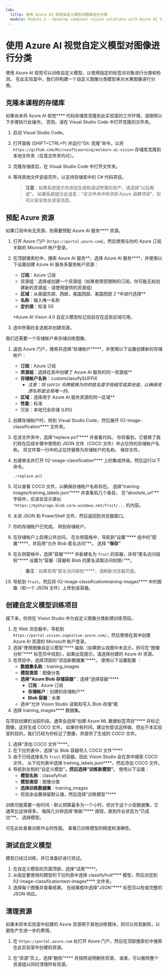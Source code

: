 ```yaml
---
lab:
  title: 使用 Azure AI 视觉自定义模型对图像进行分类
  module: Module 2 - Develop computer vision solutions with Azure AI Vision
---
```


# 使用 Azure AI 视觉自定义模型对图像进行分类

使用 Azure AI 视觉可以训练自定义模型，以使用指定的标签对对象进行分类和检测。 在此实验室中，我们将构建一个自定义图像分类模型来对水果图像进行分类。

## 克隆本课程的存储库

如果尚未将 Azure AI 视觉**** 代码存储库克隆到此实验室的工作环境，请按照以下步骤执行此操作。 否则，请在 Visual Studio Code 中打开克隆的文件夹。

1. 启动 Visual Studio Code。
2. 打开面板 (SHIFT+CTRL+P) 并运行“Git: 克隆”命令，以将 `https://github.com/MicrosoftLearning/mslearn-ai-vision` 存储库克隆到本地文件夹（任意文件夹均可）。
3. 克隆存储库后，在 Visual Studio Code 中打开文件夹。
4. 等待其他文件安装完毕，以支持存储库中的 C# 代码项目。

    > **注意**：如果系统提示你添加生成和调试所需的资产，请选择“以后再说”。 如果系统提示此消息：*“在文件夹中检测到 Azure 函数项目”*，则可以安全地关闭该消息。

## 预配 Azure 资源

如果订阅中尚无资源，则需要预配 Azure AI 服务**** 资源。

1. 打开 Azure 门户 (`https://portal.azure.com`)，然后使用与你的 Azure 订阅关联的 Microsoft 帐户登录。
2. 在顶部搜索栏中，搜索 Azure AI 服务**，选择 Azure AI 服务****，并使用以下设置创建 Azure AI 服务多服务帐户资源：
    - **订阅**：Azure 订阅
    - 资源组：选择或创建一个资源组（如果使用受限制的订阅，你可能无权创建新的资源组 - 请使用提供的资源组）
    - **区域**：从美国东部、西欧、美国西部、美国西部 2 \*中进行选择**
    - **名称**：输入唯一名称
    - **定价层**：标准 S0

    \*Azure AI Vision 4.0 自定义模型标记目前仅在这些区域可用。

3. 选中所需的复选框并创建资源。
<!--4. When the resource has been deployed, go to it and view its **Keys and Endpoint** page. You will need the endpoint and one of the keys from this page in a future step. Save them off or leave this browser tab open.-->

我们还需要一个存储帐户来存储训练图像。

1. 返回 Azure 门户，搜索并选择“存储帐户”****，并使用以下设置创建新的存储帐户：
    - **订阅**：Azure 订阅
    - **资源组**：选择在其中创建了 Azure AI 服务的同一资源组**
    - **存储帐户名称**：customclassifySUFFIX 
        - *注意：将 `SUFFIX` 令牌替换为你的姓名首字母缩写或其他值，以确保资源名称是全局唯一的。*
    - **区域**：选择用于 Azure AI 服务资源的同一区域**
    - **性能**：标准
    - 冗余：本地冗余存储 (LRS)
1. 创建存储帐户时，转到 Visual Studio Code，然后展开 02-image-classification**** 文件夹。
1. 在该文件夹中，选择“replace.ps1”**** 并查看代码。 你将看到，它替换了我们将在后续步骤中使用的 JSON 文件（COCO 文件）中占位符的存储帐户名称。 将文件第一行中的占位符替换为存储帐户的名称。 保存文件。
1. 右键单击并打开 02-image-classification**** 上的集成终端，然后运行以下命令。

    ```powershell
    ./replace.ps1
    ```

1. 可以查看 COCO 文件，以确保存储帐户名称存在。 选择“training-images/training_labels.json”**** 并查看前几个条目。 在“absolute_url”** 字段中，应该会显示类似 `"https://myStorage.blob.core.windows.net/fruit/...` 的内容。
1. 关闭 JSON 和 PowerShell 文件，然后返回到浏览器窗口。
1. 你的存储帐户已完成。 转到存储帐户。
1. 在存储帐户上启用公共访问。 在左侧窗格中，导航到”设置“**** 组中的”配置“****，并启用“允许 Blob 匿名访问”**。 选择 **“保存”**
1. 在左侧窗格中，选择”容器“**** 并新建名为 `fruit` 的容器，并将“匿名访问级别”**** 设置为“容器（容器和 Blob 的匿名读取访问权限）”**。

    > **备注**：如果禁用”匿名访问级别“****，请刷新浏览器页面。

1. 导航到 `fruit`，然后将 02-image-classificationtraining-images**** 中的图像（和一个 JSON 文件）上传到该容器。

## 创建自定义模型训练项目

接下来，你将在 Vision Studio 中为自定义图像分类新建训练项目。

1. 在 Web 浏览器中，导航到 `https://portal.vision.cognitive.azure.com/`，然后使用在其中创建 Azure AI 资源的 Microsoft 帐户登录。
1. 选择“使用图像自定义模型”**** 磁贴（如果默认视图中未显示，则可在“图像分析”**** 标签页中找到），如果出现提示，请选择创建的 Azure AI 资源。
1. 在项目中，选择顶部的“添加新数据集”****。 使用以下设置配置 ：
    - **数据集名称**：training_images
    - **模型类型**：图像分类
    - **选择“Azure Blob 存储容器”**：选择“选择容器”****
        - **订阅**：Azure 订阅
        - **存储帐户**：创建的存储帐户**
        - **Blob 容器**：水果
    - 选中“允许 Vision Studio 读取和写入 Blob 存储”框
1. 选择 training_images**** 数据集。

在项目创建的当前阶段，通常会选择“创建 Azure ML 数据标签项目”**** 并标记图像，这将生成 COCO 文件。 如果你有时间，建议你尝试这样做，但出于本实验室的目的，我们已经为你标记了图像，并提供了生成的 COCO 文件。

1. 选择“添加 COCO 文件”****。
1. 在下拉列表中，选择“从 Blob 容器导入 COCO 文件”****
1. 由于已经连接名为 `fruit` 的容器，因此 Vision Studio 会在其中搜索 COCO 文件。 从下拉列表中选择 training_labels.json****，然后添加 COCO 文件。
1. 导航到左侧的“自定义模型”****，然后选择“训练新模型”****。 使用以下设置：
    - **模型名称**：classifyfruit
    - **模型类型**：图像分类
    - **选择训练数据集**：training_images
    - 将其余设置保留默认值，然后选择“训练模型”****

训练可能需要一些时间 - 默认预算最多为一个小时，但对于这个小型数据集，它通常比这快得多。 每隔几分钟选择“刷新”**** 按钮，直到作业状态为“已成功”**。 选择模型。

可在此处查看训练作业的性能。 查看已训练模型的精度和准确性。

## 测试自定义模型

模型已经过训练，并已准备好进行测试。

1. 在自定义模型的页面顶部，选择“试用”****。
1. 从指定要使用的模型的下拉列表中选择 classifyfruit**** 模型，然后浏览到 02-image-classificationtest-images**** 文件夹。
1. 选择每个图像并查看结果。 在结果框中选择“JSON”**** 标签页以检查完整的 JSON 响应。

<!-- Option coding example to run-->
## 清理资源

如果未将本实验室中创建的 Azure 资源用于其他训练模块，则可以将其删除，以避免产生进一步的费用。

1. 在 `https://portal.azure.com` 处打开 Azure 门户，然后在顶部搜索栏中搜索在此实验室中创建的资源。

2. 在“资源”页上，选择“删除”**** 并按照说明删除资源。 或者，可以删除整个资源组以同时清理所有资源。